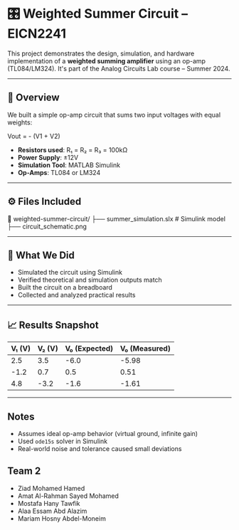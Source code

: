 # 🎛️ Weighted Summer Circuit – EICN2241

This project demonstrates the design, simulation, and hardware implementation of a **weighted summing amplifier** using an op-amp (TL084/LM324). It's part of the Analog Circuits Lab course – Summer 2024.

---

## 🧠 Overview

We built a simple op-amp circuit that sums two input voltages with equal weights:

Vout = - (V1 + V2)


- **Resistors used**: R₁ = R₂ = R₃ = 100kΩ  
- **Power Supply**: ±12V  
- **Simulation Tool**: MATLAB Simulink  
- **Op-Amps**: TL084 or LM324  

---

## ⚙️ Files Included


📁 weighted-summer-circuit/
├── summer_simulation.slx # Simulink model
├── circuit_schematic.png 


---

## 🔬 What We Did

- Simulated the circuit using Simulink  
- Verified theoretical and simulation outputs match  
- Built the circuit on a breadboard  
- Collected and analyzed practical results

---

## 📈 Results Snapshot

| V₁ (V) | V₂ (V) | V₀ (Expected) | V₀ (Measured) |
|--------|--------|----------------|----------------|
| 2.5    | 3.5    | -6.0           | -5.98          |
| -1.2   | 0.7    | 0.5            | 0.51           |
| 4.8    | -3.2   | -1.6           | -1.61          |

---

## Notes

- Assumes ideal op-amp behavior (virtual ground, infinite gain)  
- Used `ode15s` solver in Simulink  
- Real-world noise and tolerance caused small deviations

## Team 2
- Ziad Mohamed Hamed  
- Amat Al-Rahman Sayed Mohamed  
- Mostafa Hany Tawfik  
- Alaa Essam Abd Alazim  
- Mariam Hosny Abdel-Moneim  
